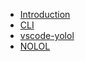 <!-- docs/_sidebar.md -->

* [Introduction](/)
* [CLI](/cli)
* [vscode-yolol](/vscode-yolol)
* [NOLOL](/nolol)